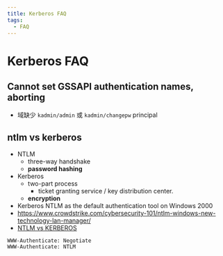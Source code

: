 ```yaml
---
title: Kerberos FAQ
tags:
  - FAQ
---
```


# Kerberos FAQ

## Cannot set GSSAPI authentication names, aborting

- 域缺少 `kadmin/admin` 或 `kadmin/changepw` principal

## ntlm vs kerberos

- NTLM
  - three-way handshake
  - **password hashing**
- Kerberos
  - two-part process
    - ticket granting service / key distribution center.
  - **encryption**
- Kerberos NTLM as the default authentication tool on Windows 2000
- https://www.crowdstrike.com/cybersecurity-101/ntlm-windows-new-technology-lan-manager/
- [NTLM vs KERBEROS](https://answers.microsoft.com/en-us/msoffice/forum/all/ntlm-vs-kerberos/d8b139bf-6b5a-4a53-9a00-bb75d4e219eb)

```
WWW-Authenticate: Negotiate
WWW-Authenticate: NTLM
```
